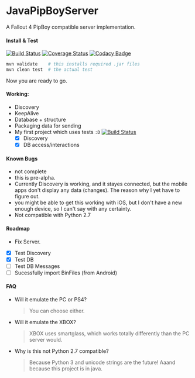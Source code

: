 # JavaPipBoyServer 
A Fallout 4 PipBoy compatible server implementation.

#### Install & Test  
[![Build Status](https://travis-ci.org/luckydonald/JavaPipBoyServer.svg?branch=master)](https://travis-ci.org/luckydonald/JavaPipBoyServer) [![Coverage Status](https://coveralls.io/repos/github/luckydonald/JavaPipBoyServer/badge.svg?branch=master)](https://coveralls.io/github/luckydonald/JavaPipBoyServer?branch=master) [![Codacy Badge](https://api.codacy.com/project/badge/grade/d0fbe9967ed44eadb1997a1e6522ccb0)](https://www.codacy.com/app/luckydonald/JavaPipBoyServer)

```sh
mvn validate    # this installs required .jar files
mvn clean test  # the actual test
```
Now you are ready to go.

#### Working:
- Discovery
- KeepAlive
- Database + structure
- Packaging data for sending
- My first project which uses tests `:D` [![Build Status](https://travis-ci.org/luckydonald/JavaPipBoyServer.svg?branch=master)](https://travis-ci.org/luckydonald/JavaPipBoyServer)
    - [x] Discovery
    - [x] DB access/interactions

#### Known Bugs
 - not complete
 - this is pre-alpha.
 - Currently Discovery is working, and it stayes connected, but the mobile apps don't display any data (changes). The reason why I yet have to figure out.
 - you might be able to get this working with iOS, but I don't have a new enough device, so I can't say with any certainty.
 - Not compatible with Python 2.7

#### Roadmap
 - Fix Server.
 - [x] Test Discovery
 - [x] Test DB 
 - [ ] Test DB Messages
 - [ ] Sucessfully import BinFiles (from Android)

#### FAQ
- Will it emulate the PC or PS4?

    > You can choose either.

- Will it emulate the XBOX?
 
    > XBOX uses smartglass, which works totally differently than the PC server would.
  
- Why is this not Python 2.7 compatible? 
 
    > Because Python 3 and unicode strings are the future!
    > Aaand because this project is in java.
 
